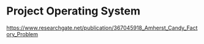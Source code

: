 # Project Operating System
https://www.researchgate.net/publication/367045918_Amherst_Candy_Factory_Problem
